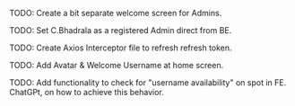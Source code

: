 TODO: Create a bit separate welcome screen for Admins.

TODO: Set C.Bhadrala as a registered Admin direct from BE.

TODO: Create Axios Interceptor file to refresh refresh token.

TODO: Add Avatar & Welcome Username at home screen.

TODO: Add functionality to check for "username availability" on spot in FE. ChatGPt, on how to achieve this behavior.